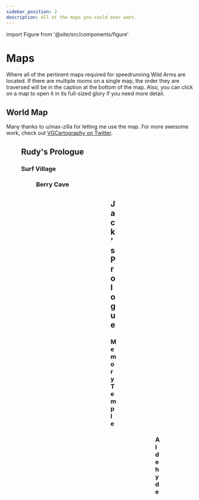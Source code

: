 ```yaml
---
sidebar_position: 2
description: All of the maps you could ever want.
---
```


import Figure from '@site/src/components/figure'

# Maps

Where all of the pertinent maps required for speedrunning Wild Arms are located.  If there are multiple rooms on a single map, the order they are traversed will be in the caption at the bottom of the map.  Also, you can click on a map to open it in its full-sized glory if you need more detail.

## World Map

Many thanks to u/max-zilla for letting me use the map.  For more awesome work, check out [VGCartography on Twitter](https://twitter.com/vgcartography).

<Figure caption="The Map of Filgaia by VGCartography" src="/img/wild-arms/maps/Filgaia World Map by VGCartography.jpg" />

## Rudy's Prologue

### Surf Village

<Figure caption="Surf Village" src="/img/wild-arms/maps/Surf Village (Wild Arms)@0.5x.jpg" />

### Berry Cave

<Figure caption="Berry Cave, Rooms 1 and 2" src="/img/wild-arms/maps/Berry Cave (Wild Arms) - Rooms 1 and 2@0.5x.jpg" />
<Figure caption="Berry Cave, Room 3" src="/img/wild-arms/maps/Berry Cave (Wild Arms) - Room 3@0.5x.jpg" />
<Figure caption="Berry Cave, Room 4" src="/img/wild-arms/maps/Berry Cave (Wild Arms) - Room 4@0.5x.jpg" />
<Figure caption="Berry Cave, Save Room" src="/img/wild-arms/maps/Berry Cave (Wild Arms) - Save Room@0.5x.jpg" />
<Figure caption="Berry Cave, Final Room" src="/img/wild-arms/maps/Berry Cave (Wild Arms) - Final Room@0.5x.jpg" />

## Jack's Prologue

### Memory Temple

<Figure caption="Memory Temple, Rooms 1 through 3" src="/img/wild-arms/maps/Memory Temple (Wild Arms) - Rooms 1 through 3@0.5x.jpg" />
<Figure caption="Memory Temple, Rooms 4, 5, and Save Room (Bottom, Right, Left)" src="/img/wild-arms/maps/Memory Temple (Wild Arms) - Rooms 4, 5, and Save Room@0.5x.jpg" />
<Figure caption="Memory Temple, Rooms 6, 7, and Teleport Room (Left, Top Right, Bottom Right)" src="/img/wild-arms/maps/Memory Temple (Wild Arms) - Rooms 6, 7, and Teleport Room@0.5x.jpg" />

### Aldehyde

<Figure caption="Aldehyde" src="/img/wild-arms/maps/Aldehyde Map@0.5x.jpg" />